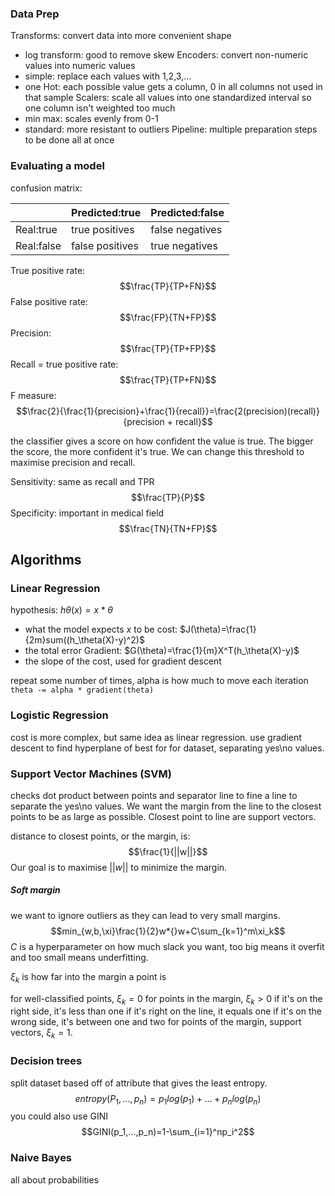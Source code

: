 ### Data Prep
Transforms: convert data into more convenient shape
- log transform: good to remove skew
Encoders: convert non-numeric values into numeric values
- simple: replace each values with 1,2,3,...
- one Hot: each possible value gets a column, 0 in all columns not used in that sample
Scalers: scale all values into one standardized interval so one column isn't weighted too much
- min max: scales evenly from 0-1
- standard: more resistant to outliers
Pipeline: multiple preparation steps to be done all at once
### Evaluating a model
confusion matrix:

|            | Predicted:true  | Predicted:false |
| ---------- | --------------- | --------------- |
| Real:true  | true positives  | false negatives |
| Real:false | false positives | true negatives  |
True positive rate:
$$\frac{TP}{TP+FN}$$
False positive rate:
$$\frac{FP}{TN+FP}$$
Precision:
$$\frac{TP}{TP+FP}$$
Recall = true positive rate:
$$\frac{TP}{TP+FN}$$
F measure:
$$\frac{2}{\frac{1}{precision}+\frac{1}{recall}}=\frac{2(precision)(recall)}{precision + recall}$$

the classifier gives a score on how confident the value is true. The bigger the score, the more confident it's true. We can change this threshold to maximise precision and recall.

Sensitivity: same as recall and TPR
$$\frac{TP}{P}$$
Specificity: important in medical field
$$\frac{TN}{TN+FP}$$
## Algorithms
### Linear Regression
hypothesis: $h\theta(x)=x*\theta$
- what the model expects $x$ to be
cost: $J(\theta)=\frac{1}{2m}sum((h_\theta(X)-y)^2)$
- the total error
Gradient: $G(\theta)=\frac{1}{m}X^T(h_\theta(X)-y)$
- the slope of the cost, used for gradient descent

repeat some number of times, alpha is how much to move each iteration
`theta -= alpha * gradient(theta)`

### Logistic Regression
cost is more complex, but same idea as linear regression.
use gradient descent to find hyperplane of best for for dataset, separating yes\no values. 
### Support Vector Machines (SVM)
checks dot product between points and separator line to fine a line to separate the yes\no values. We want the margin from the line to the closest points to be as large as possible.
Closest point to line are support vectors.

distance to closest points, or the margin, is:
$$\frac{1}{||w||}$$
Our goal is to maximise $||w||$ to minimize the margin.

##### Soft margin
we want to ignore outliers as they can lead to very small margins.
$$min_{w,b,\xi}\frac{1}{2}w*{}w+C\sum_{k=1}^m\xi_k$$
$C$ is a hyperparameter on how much slack you want, too big means it overfit and too small means underfitting.

$\xi_k$ is how far into the margin a point is

for well-classified points, $\xi_k=0$ 
for points in the margin, $\xi_k>0$
	if it's on the right side, it's less than one
	if it's right on the line, it equals one
	if it's on the wrong side, it's between one and two
for points of the margin, support vectors, $\xi_k=1$.
### Decision trees
split dataset based off of attribute that gives the least entropy.
$$entropy(P_1,...,p_n)=p_1log(p_1)+...+p_nlog(p_n)$$you could also use GINI
$$GINI(p_1,...,p_n)=1-\sum_{i=1}^np_i^2$$
### Naive Bayes
all about probabilities
